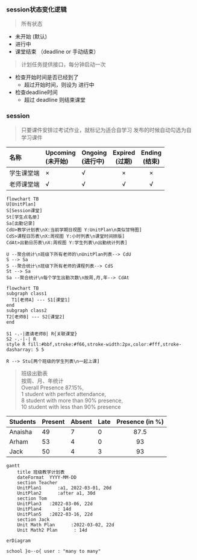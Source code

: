 ### session状态变化逻辑
> 所有状态
- 未开始 (默认)
- 进行中
- 课堂结束 （deadline or 手动结束）

> 计划任务提供接口，每分钟启动一次
- 检查开始时间是否已经到了
  - 超过开始时间，则设为 进行中
- 检查deadline时间
  - 超过 deadline 则结束课堂

### session

> 只要课件安排过考试作业，就标记为适合自学习
> 发布的时候自动勾选为自学习课件

| 名称 | Upcoming<br>(未开始)  | Ongoing<br>(进行中) | Expired<br>(过期)  | Ending<br>(结束) |
| :---  | :---  | :--  | :--: | :--: |
| 学生课堂端 | × | √ | × | × |
| 老师课堂端 | √ | √ | √ | √ |

```mermaid
flowchart TB
U[UnitPlan]
S[Session课堂]
St[学生点名册]
Sa[出勤记录]
CdU>教学计划表\nX:当前学期日视图 Y:UnitPlan\n类似甘特图]
CdS>课程日历表\nX:周视图 Y:小时列表\n课堂时间排版]
CdAt>出勤日历表\nX:周视图 Y:学生列表\n出勤统计列表]

U --聚合统计\n班级下所有老师的\nUnitPlan列表--> CdU
S --> Sa
S --聚合统计\n班级下所有老师的课程列表--> CdS
St --> Sa
Sa --聚合统计\n每个学生出勤次数\n按周,月,年--> CdAt

```

```mermaid
flowchart TB
subgraph class1
  T1[老师A] --- S1[课堂1]
end
subgraph class2
T2[老师B] --- S2[课堂2]
end

S1 -.-|邀请老师B| R{关联课堂}
S2 -.-|-| R
style R fill:#bbf,stroke:#f66,stroke-width:2px,color:#fff,stroke-dasharray: 5 5

R --> Stu[两个班级的学生列表\n一起上课]
```

> 班级出勤表  
按周、月、年统计  
Overall Presence 87.15%,  
1 student with perfect attendance,  
8 student with more than 90% presence,  
10 student with less than 90% presence

| Students | Present | Absent | Late | Presence (in %) |
| :--  | :-- | :-- | :-- | :--: |
| Anaisha | 49 | 7 | 0 | 87.5 |
| Arham | 53 | 4 | 0 | 93 |
| Jack | 50 | 4 | 3 | 93 |

```mermaid
gantt
    title 班级教学计划表
    dateFormat  YYYY-MM-DD
    section Teacher
    UnitPlan1      :a1, 2022-03-01, 20d
    UnitPlan2      :after a1, 30d
    section Tom
    UnitPlan3   :2022-03-06, 22d
    UnitPlan4      : 14d
    UnitPlan5   :2022-03-16, 22d
    section Jack
    Unit Math Plan      :2022-03-02, 22d
    Unit Math2 Plan      : 14d
```

```mermaid
erDiagram

school }o--o{ user : "many to many"

```